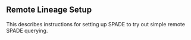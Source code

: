 ## Remote Lineage Setup

This describes instructions for setting up SPADE to try out simple remote SPADE querying.

